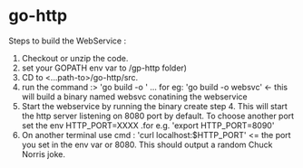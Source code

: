 # go-http
Steps to build the WebService :
1) Checkout or unzip the code.
2) set your GOPATH env var to <on-your-checkout-machine-path-to>/gp-http folder)
3) CD to <...path-to>/go-http/src.
4) run the command :>  'go build -o <name-of-the-binary-you-want-to-creare>' ...
   for  eg: 'go build -o websvc' <- this will build a binary named websvc conatining the webservice
5) Start the webservice by running the binary create step 4. This will start the http server listening on 8080 port by default.
   To choose another port set the env HTTP_PORT=XXXX .for e.g. 'export HTTP_PORT=8090' 
6) On another terminal use cmd : 'curl localhost:$HTTP_PORT'  <= the port you set in the env var or 8080.
   This should output a random Chuck Norris joke.
